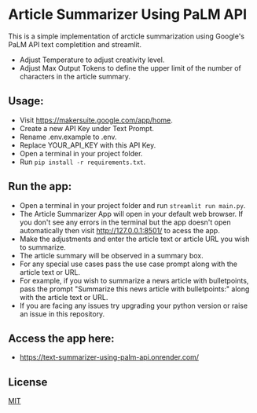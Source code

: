 # Article Summarizer Using PaLM API

This is a simple implementation of arcticle summarization using Google's PaLM API text completition and streamlit.

- Adjust Temperature to adjust creativity level.
- Adjust Max Output Tokens to define the upper limit of the number of characters in the article summary.

## Usage:

- Visit https://makersuite.google.com/app/home.
- Create a new API Key under Text Prompt.
- Rename .env.example to .env.
- Replace YOUR_API_KEY with this API Key.
- Open a terminal in your project folder.
- Run `pip install -r requirements.txt`.

## Run the app:

- Open a terminal in your project folder and run `streamlit run main.py`.
- The Article Summarizer App will open in your default web browser. If you don't see any errors in the terminal but the app doesn't open automatically then visit http://127.0.0.1:8501/ to acess the app.
- Make the adjustments and enter the article text or article URL you wish to summarize.
- The article summary will be observed in a summary box.
- For any special use cases pass the use case prompt along with the article text or URL.
- For example, if you wish to summarize a news article with bulletpoints, pass the prompt "Summarize this news article with bulletpoints:" along with the article text or URL.
- If you are facing any issues try upgrading your python version or raise an issue in this repository.

## Access the app here:

- https://text-summarizer-using-palm-api.onrender.com/

## License

[MIT](https://choosealicense.com/licenses/mit/)

